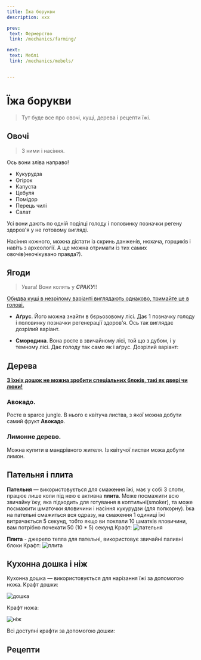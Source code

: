 ```yaml
---
title: Їжа борукви 
description: xxx

prev:
 text: Фермерство
 link: /mechanics/farming/

next:
 text: Меблі
 link: /mechanics/mebels/


---
```


# Їжа борукви
> Тут буде все про овочі, кущі, дерева і рецепти їжі.

## Овочі
> З ними і насіння.

Ось вони зліва направо!
<!--фото колись буде-->
* Кукурудза
* Огірок
* Капуста
* Цебуля
* Помідор
* Перець чилі
* Салат
<!--може ше шось-->

Усі вони дають по одній поділці голоду і половинку позначки регену здоров'я у не готовому вигляді.<!--фото-->

Насіння кожного, можна дістати із скринь данженів, нюхача, горщиків і навіть з археології. А ще можна отримати із тих самих овочів(неочікувано правда?).

## Ягоди
> Увага! Вони колять у ***СРАКУ***!!

<ins>Обидва кущі в незрілому варіанті виглядають однаково, тримайте це в голові.</ins>

- **Аґрус**. Його можна знайти в бєрьозовому лісі. Дає 1 позначку голоду і половинку позначки регенерації здоров'я. Ось так виглядає дозрілий варіант.
<!--фото-->

- **Смородина**. Вона росте в звичайному лісі, той що з дубом, і у темному лісі. Дає голоду так само як і аґрус. Дозрілий варіант:
<!--фото-->
## Дерева

<ins>**З їхніх дошок не можна зробити спеціальних блоків, такі як двері чи люки!**</ins>

### Авокадо.
Росте в sparce jungle<!--як воно блять-->. В нього є квітуча листва, з якої можна добути самий фрукт **Авокадо**.

### Лимонне дерево.
Можна купити в мандрівного жителя. Із квітучої листви можа добути лимон.

## Пательня і плита

**Пательня** — використовується для смаження їжі, має у собі 3 слоти, працює лише коли під нею є активна **плита**. Може посмажити всю звичайну їжу, яка підходить для готування в коптильні(smoker), та може посмажити шматочки яловичини і насіння кукурудзи (для попкорну). Їжа на пательні смажиться вся одразу, на смаження 1 одиниці їжі витрачається 5 секунд, тобто якщо ви поклали 10 шматків яловичини, вам потрібно почекати 50 (10 * 5) секунд
Крафт:
<img src='' alt='пательня'></img>

**Плита** - джерело тепла для пательні, використовує звичайні паливні блоки
Крафт:
<img src='' alt='плита'></img>

## Кухонна дошка і ніж
Кухонна дошка — використовується для нарізання їжі за допомогою ножа.
Крафт дошки:

<img src='' alt='дошка'></img>

Крафт ножа:

<img src='' alt='ніж'></img>

Всі доступні крафти за допомогою дошки:
        
## Рецепти
